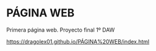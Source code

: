 # PÁGINA WEB

Primera página web. Proyecto final 1º DAW

https://dragolex01.github.io/PÁGINA%20WEB/index.html

